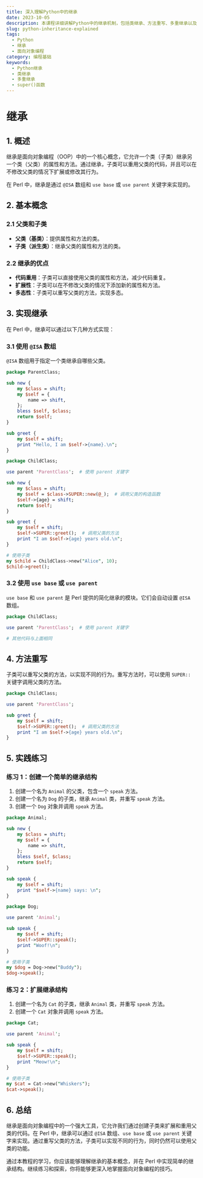 ```yaml
---
title: 深入理解Python中的继承
date: 2023-10-05
description: 本课程详细讲解Python中的继承机制，包括类继承、方法重写、多重继承以及super()函数的使用。
slug: python-inheritance-explained
tags:
  - Python
  - 继承
  - 面向对象编程
category: 编程基础
keywords:
  - Python继承
  - 类继承
  - 多重继承
  - super()函数
---
```


# 继承

## 1. 概述

继承是面向对象编程（OOP）中的一个核心概念，它允许一个类（子类）继承另一个类（父类）的属性和方法。通过继承，子类可以重用父类的代码，并且可以在不修改父类的情况下扩展或修改其行为。

在 Perl 中，继承是通过 `@ISA` 数组和 `use base` 或 `use parent` 关键字来实现的。

## 2. 基本概念

### 2.1 父类和子类

- **父类（基类）**：提供属性和方法的类。
- **子类（派生类）**：继承父类的属性和方法的类。

### 2.2 继承的优点

- **代码重用**：子类可以直接使用父类的属性和方法，减少代码重复。
- **扩展性**：子类可以在不修改父类的情况下添加新的属性和方法。
- **多态性**：子类可以重写父类的方法，实现多态。

## 3. 实现继承

在 Perl 中，继承可以通过以下几种方式实现：

### 3.1 使用 `@ISA` 数组

`@ISA` 数组用于指定一个类继承自哪些父类。

```perl
package ParentClass;

sub new {
    my $class = shift;
    my $self = {
        name => shift,
    };
    bless $self, $class;
    return $self;
}

sub greet {
    my $self = shift;
    print "Hello, I am $self->{name}.\n";
}

package ChildClass;

use parent 'ParentClass';  # 使用 parent 关键字

sub new {
    my $class = shift;
    my $self = $class->SUPER::new(@_);  # 调用父类的构造函数
    $self->{age} = shift;
    return $self;
}

sub greet {
    my $self = shift;
    $self->SUPER::greet();  # 调用父类的方法
    print "I am $self->{age} years old.\n";
}

# 使用子类
my $child = ChildClass->new("Alice", 10);
$child->greet();
```

### 3.2 使用 `use base` 或 `use parent`

`use base` 和 `use parent` 是 Perl 提供的简化继承的模块。它们会自动设置 `@ISA` 数组。

```perl
package ChildClass;

use parent 'ParentClass';  # 使用 parent 关键字

# 其他代码与上面相同
```

## 4. 方法重写

子类可以重写父类的方法，以实现不同的行为。重写方法时，可以使用 `SUPER::` 关键字调用父类的方法。

```perl
package ChildClass;

use parent 'ParentClass';

sub greet {
    my $self = shift;
    $self->SUPER::greet();  # 调用父类的方法
    print "I am $self->{age} years old.\n";
}
```

## 5. 实践练习

### 练习 1：创建一个简单的继承结构

1. 创建一个名为 `Animal` 的父类，包含一个 `speak` 方法。
2. 创建一个名为 `Dog` 的子类，继承 `Animal` 类，并重写 `speak` 方法。
3. 创建一个 `Dog` 对象并调用 `speak` 方法。

```perl
package Animal;

sub new {
    my $class = shift;
    my $self = {
        name => shift,
    };
    bless $self, $class;
    return $self;
}

sub speak {
    my $self = shift;
    print "$self->{name} says: \n";
}

package Dog;

use parent 'Animal';

sub speak {
    my $self = shift;
    $self->SUPER::speak();
    print "Woof!\n";
}

# 使用子类
my $dog = Dog->new("Buddy");
$dog->speak();
```

### 练习 2：扩展继承结构

1. 创建一个名为 `Cat` 的子类，继承 `Animal` 类，并重写 `speak` 方法。
2. 创建一个 `Cat` 对象并调用 `speak` 方法。

```perl
package Cat;

use parent 'Animal';

sub speak {
    my $self = shift;
    $self->SUPER::speak();
    print "Meow!\n";
}

# 使用子类
my $cat = Cat->new("Whiskers");
$cat->speak();
```

## 6. 总结

继承是面向对象编程中的一个强大工具，它允许我们通过创建子类来扩展和重用父类的代码。在 Perl 中，继承可以通过 `@ISA` 数组、`use base` 或 `use parent` 关键字来实现。通过重写父类的方法，子类可以实现不同的行为，同时仍然可以使用父类的功能。

通过本教程的学习，你应该能够理解继承的基本概念，并在 Perl 中实现简单的继承结构。继续练习和探索，你将能够更深入地掌握面向对象编程的技巧。